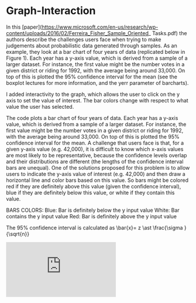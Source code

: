# Graph-Interaction

In this [paper](https://www.microsoft.com/en-us/research/wp-content/uploads/2016/02/Ferreira_Fisher_Sample_Oriented_
Tasks.pdf) the authors describe the challenges users face when trying to make judgements about probabilistic data
generated through samples. As an example, they look at a bar chart of four years of data (replicated below in Figure 1).
Each year has a y-axis value, which is derived from a sample of a larger dataset. For instance, the first value might
be the number votes in a given district or riding for 1992, with the average being around 33,000. On top of this is
plotted the 95% confidence interval for the mean (see the boxplot lectures for more information, and the yerr parameter of barcharts).



I added interactivity to the graph, which allows the user to click on the y axis to set the value of interest.
The bar colors change with respect to what value the user has selected.


The code plots a bar chart of four years of data. Each year has a y-axis value, which is derived from a sample of a larger dataset. 
For instance, the first value might be the number votes in a given district or riding for 1992, with the average being around 
33,000. On top of this is plotted the 95% confidence interval for the mean. A challenge that users face is that, 
for a given y-axis value (e.g. 42,000), it is difficult to know which x-axis values are most likely to be representative, 
because the confidence levels overlap and their distributions are different (the lengths of the confidence interval bars are unequal). 
One of the solutions proposed for this problem is to allow users to indicate the y-axis value of interest (e.g. 42,000)
and then draw a horizontal line and color bars based on this value.
So bars might be colored red if they are definitely above this value (given the confidence interval), blue if they are definitely
below this value, or white if they contain this value.


BARS COLORS:
Blue: Bar is definitely below the y input value
White: Bar contains the y input value
Red: Bar is definitely above the y input value

The 95% confidence interval is calculated as \bar{x}= z \ast \frac{\sigma }{\sqrt{n}}


![equation](http://latex.codecogs.com/gif.latex?Concentration%3D%5Cfrac%7BTotalTemplate%7D%7BTotalVolume%7D)  
